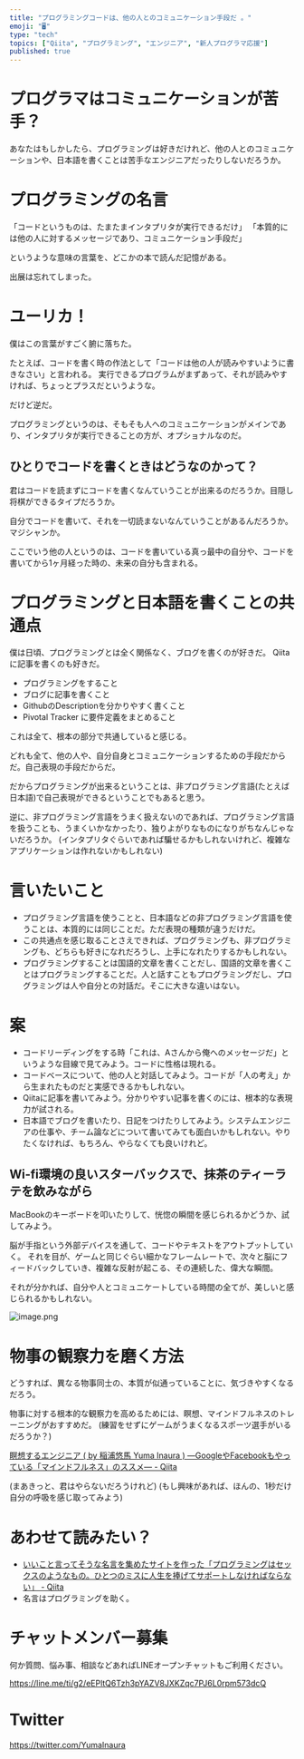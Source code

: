 ```yaml
---
title: "プログラミングコードは、他の人とのコミュニケーション手段だ 。"
emoji: "🖥"
type: "tech"
topics: ["Qiita", "プログラミング", "エンジニア", "新人プログラマ応援"]
published: true
---
```



# プログラマはコミュニケーションが苦手？

あなたはもしかしたら、プログラミングは好きだけれど、他の人とのコミュニケーションや、日本語を書くことは苦手なエンジニアだったりしないだろうか。

# プログラミングの名言

「コードというものは、たまたまインタプリタが実行できるだけ」
「本質的には他の人に対するメッセージであり、コミュニケーション手段だ」

というような意味の言葉を、どこかの本で読んだ記憶がある。

出展は忘れてしまった。

# ユーリカ！

僕はこの言葉がすごく腑に落ちた。

たとえば、コードを書く時の作法として「コードは他の人が読みやすいように書きなさい」と言われる。
実行できるプログラムがまずあって、それが読みやすければ、ちょっとプラスだというような。

だけど逆だ。

プログラミングというのは、そもそも人へのコミュニケーションがメインであり、インタプリタが実行できることの方が、オプショナルなのだ。

## ひとりでコードを書くときはどうなのかって？

君はコードを読まずにコードを書くなんていうことが出来るのだろうか。目隠し将棋ができるタイプだろうか。

自分でコードを書いて、それを一切読まないなんていうことがあるんだろうか。マジシャンか。

ここでいう他の人というのは、コードを書いている真っ最中の自分や、コードを書いてから1ヶ月経った時の、未来の自分も含まれる。

# プログラミングと日本語を書くことの共通点

僕は日頃、プログラミングとは全く関係なく、ブログを書くのが好きだ。
Qiitaに記事を書くのも好きだ。

- プログラミングをすること
- ブログに記事を書くこと
- GithubのDescriptionを分かりやすく書くこと
- Pivotal Tracker に要件定義をまとめること

これは全て、根本の部分で共通していると感じる。

どれも全て、他の人や、自分自身とコミュニケーションするための手段だからだ。自己表現の手段だからだ。

だからプログラミングが出来るということは、非プログラミング言語(たとえば日本語)で自己表現ができるということでもあると思う。

逆に、非プログラミング言語をうまく扱えないのであれば、プログラミング言語を扱うことも、うまくいかなかったり、独りよがりなものになりがちなんじゃないだろうか。
(インタプリタぐらいであれば騙せるかもしれないけれど、複雑なアプリケーションは作れないかもしれない)

# 言いたいこと

- プログラミング言語を使うことと、日本語などの非プログラミング言語を使うことは、本質的には同じことだ。ただ表現の種類が違うだけだ。
- この共通点を感じ取ることさえできれば、プログラミングも、非プログラミングも、どちらも好きになれだろうし、上手になれたりするかもしれない。
- プログラミングすることは国語的文章を書くことだし、国語的文章を書くことはプログラミングすることだ。人と話すこともプログラミングだし、プログラミングは人や自分との対話だ。そこに大きな違いはない。

# 案

- コードリーディングをする時「これは、Aさんから俺へのメッセージだ」というような目線で見てみよう。コードに性格は現れる。
- コードベースについて、他の人と対話してみよう。コードが「人の考え」から生まれたものだと実感できるかもしれない。
- Qiitaに記事を書いてみよう。分かりやすい記事を書くのには、根本的な表現力が試される。
- 日本語でブログを書いたり、日記をつけたりしてみよう。システムエンジニアの仕事や、チーム論などについて書いてみても面白いかもしれない。やりたくなければ、もちろん、やらなくても良いけれど。

## Wi-fi環境の良いスターバックスで、抹茶のティーラテを飲みながら

MacBookのキーボードを叩いたりして、恍惚の瞬間を感じられるかどうか、試してみよう。

脳が手指という外部デバイスを通して、コードやテキストをアウトプットしていく。
それを目が、ゲームと同じぐらい細かなフレームレートで、次々と脳にフィードバックしていき、複雑な反射が起こる、その連続した、偉大な瞬間。

それが分かれば、自分や人とコミュニケートしている時間の全てが、美しいと感じられるかもしれない。

![image.png](https://qiita-image-store.s3.amazonaws.com/0/89618/c966ff71-d6a2-e70b-d415-d33c12423973.png)


# 物事の観察力を磨く方法

どうすれば、異なる物事同士の、本質が似通っていることに、気づきやすくなるだろう。

物事に対する根本的な観察力を高めるためには、瞑想、マインドフルネスのトレーニングがおすすめだ。
(練習をせずにゲームがうまくなるスポーツ選手がいるだろうか？)

[瞑想するエンジニア ( by 稲浦悠馬 Yuma Inaura ) —GoogleやFacebookもやっている「マインドフルネス」のススメ— - Qiita](https://qiita.com/YumaInaura/items/f1a55b0b342954224207)

(まあきっと、君はやらないだろうけれど)
(もし興味があれば、ほんの、1秒だけ自分の呼吸を感じ取ってみよう)

# あわせて読みたい？


- [いいこと言ってそうな名言を集めたサイトを作った「プログラミングはセックスのようなもの。ひとつのミスに人生を捧げてサポートしなければならない」 - Qiita](https://qiita.com/jabba/items/0d4e730be7f23c21c6f9)
 - 名言はプログラミングを助く。








<!-- Update From Qiita API -->

# チャットメンバー募集


何か質問、悩み事、相談などあればLINEオープンチャットもご利用ください。

https://line.me/ti/g2/eEPltQ6Tzh3pYAZV8JXKZqc7PJ6L0rpm573dcQ





# Twitter


https://twitter.com/YumaInaura


<!-- Update From Qiita API -->


